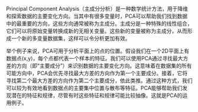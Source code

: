Principal Component Analysis（主成分分析）是一种数学统计方法，用于降维和探索数据的主要变化方向。当其中有很多变量时，PCA可以帮助我们找到数据中的最重要的方向，这些方向通常被称为主成分。主成分是一种特殊的线性组合，它们可以将原始变量转换成新的无相关变量。这些新的变量被称为主成分，从而形成一个新的多变量数据集，这样可以令分析更加有效。

举个例子来说，PCA可用于分析平面上的点的位置。假设我们在一个2D平面上有数据点(x,y)，每个点都代表一个样本的特征。我们可以使用PCA通过寻找最大方差的方向（即“主要成分”）来识别数据的主要变化方向。这意味着在数据集的所有可能方向中，PCA会优先寻找最大方差的方向作为第一个主要成分。接着，它将寻找第二个最大方差的方向作为第二个主要成分，依此类推。通过这种方式，我们可以较为有效地看到数据点的主要集中位置与散布等特征。PCA能够帮助我们发现潜在的特征和规律，尽管有时这些特征和规律可能比较抽像。这就是PCA的运用例子。